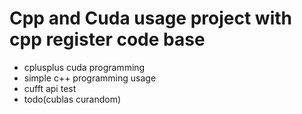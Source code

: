 # Cpp and Cuda usage project with cpp register code base
* cplusplus cuda programming
* simple c++ programming usage
* cufft api test
* todo(cublas curandom)